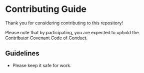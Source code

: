 # Contributing Guide

Thank you for considering contributing to this repository!

Please note that by participating, you are expected to uphold the [Contributor Covenant Code of Conduct](CODE_OF_CONDUCT.md).

## Guidelines

* Please keep it safe for work.
